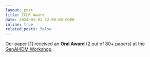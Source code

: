```yaml
---
layout: post
title: ICLR Award
date: 2024-03-01 12:00:00-0000
inline: true
related_posts: false
---
```


Our paper [1] received an **Oral Award** (2 out of 80+ papers) at the <a href="https://sites.google.com/view/genai4dm-iclr2024" target="_blank">GenAI4DM Workshop</a>.

